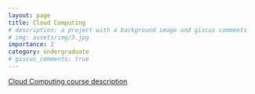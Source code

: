 ```yaml
---
layout: page
title: Cloud Computing
# description: a project with a background image and giscus comments
# img: assets/img/3.jpg
importance: 2
category: undergraduate
# giscus_comments: true
---
```



<a href="https://www.isel.pt/en/leic/cloud-computing">Cloud Computing course description</a>